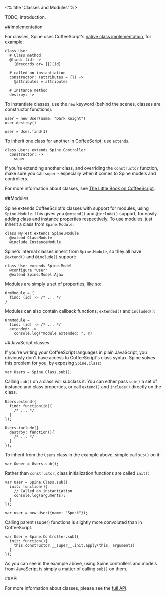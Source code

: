 <% title 'Classes and Modules' %>

TODO, introduction.


##Implementation

For classes, Spine uses CoffeeScript's [native class implementation](http://arcturo.github.com/library/coffeescript/03_classes.html), for example:

    class User
      # Class method
      @find: (id) ->
        (@records or= {})[id]
      
      # called on instantiation
      constructor: (attributes = {}) ->
        @attributes = attributes

      # Instance method
      destroy: ->
      
To instantiate classes, use the `new` keyword (behind the scenes, classes are constructor functions).
      
    user = new User(name: "Dark Knight")
    user.destroy()
    
    user = User.find(1)
    
To inherit one class for another in CoffeeScript, use `extends`.

    class Users extends Spine.Controller
      constructor: ->
        super

If you're extending another class, and overriding the `constructor` function, make sure you call `super` - especially when it comes to Spine models and controllers.

For more information about classes, see [The Little Book on CoffeeScript](http://arcturo.github.com/library/coffeescript/03_classes.html).

##Modules

Spine extends CoffeeScript's classes with support for modules, using `Spine.Module`. This gives you `@extend()` and `@include()` support, for easily adding class and instance properties respectively. To use modules, just inherit a class from `Spine.Module`.
    
    class MyTest extends Spine.Module
      @extend ClassModule
      @include InstanceModule
      
Spine's internal classes inherit from `Spine.Module`, so they all have `@extend()` and `@include()` support:

    class User extends Spine.Model
      @configure "User"
      @extend Spine.Model.Ajax
  
Modules are simply a set of properties, like so:
    
    OrmModule = {
      find: (id) -> /* ... */
    }
    
Modules can also contain callback functions, `extended()` and `included()`:

    OrmModule =
      find: (id) -> /* ... */
      extended: -> 
        console.log("module extended: ", @)

##JavaScript classes

If you're writing your CoffeeScript languages in plain JavaScript, you obviously don't have access to CoffeeScript's class syntax. Spine solves this problem for you, by exposing `Spine.Class`:

    var Users = Spine.Class.sub();
    
Calling `sub()` on a class will subclass it. You can either pass `sub()` a set of instance and class properties, or call `extend()` and `include()` directly on the class. 
    
    Users.extend({
      find: function(id){
        /* ... */         
      }
    });
    
    Users.include({
      destroy: function(){
        /* ... */ 
      }
    });
    
To inherit from the `Users` class in the example above, simple call `sub()` on it:

    var Owner = Users.sub();
    
Rather than `constructor`, class initialization functions are called `init()`

    var User = Spine.Class.sub({
      init: function(){
        // Called on instantiation
        console.log(arguments);
      }
    });
    
    var user = new User({name: "Spock"});

Calling parent (super) functions is slightly more convoluted than in CoffeeScript.

    var User = Spine.Controller.sub({
      init: function(){
        this.constructor.__super__.init.apply(this, arguments)
      }
    });
    
As you can see in the example above, using Spine controllers and models from JavaScript is simply a matter of calling `sub()` on them.

##API

For more information about classes, please see the [full API](<%= api_path("classes") %>).